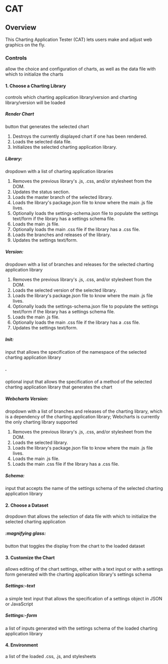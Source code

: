 # CAT

## Overview
This Charting Application Tester (CAT) lets users make and adjust web graphics on the fly.  

### Controls
allow the choice and configuration of charts, as well as the data file with which to initialize the charts

#### 1. Choose a Charting Library
controls which charting application library/version and charting library/version will be loaded

##### Render Chart
button that generates the selected chart

1. Destroys the currently displayed chart if one has been rendered.
2. Loads the selected data file.
3. Initializes the selected charting application library.

##### Library:
dropdown with a list of charting application libraries

1. Removes the previous library's .js, .css, and/or stylesheet from the DOM.
2. Updates the status section.
3. Loads the master branch of the selected library.
  1. Loads the library's package.json file to know where the main .js file lives.
  2. Optionally loads the settings-schema.json file to populate the settings text/form if the library has a settings schema file.
  3. Loads the main .js file.
  4. Optionally loads the main .css file if the library has a .css file.
4. Loads the branches and releases of the library.
5. Updates the settings text/form.

##### Version:
dropdown with a list of branches and releases for the selected charting application library

1. Removes the previous library's .js, .css, and/or stylesheet from the DOM.
2. Loads the selected version of the selected library.
  1. Loads the library's package.json file to know where the main .js file lives.
  2. Optionally loads the settings-schema.json file to populate the settings text/form if the library has a settings schema file.
  3. Loads the main .js file.
  4. Optionally loads the main .css file if the library has a .css file.
3. Updates the settings text/form.

##### Init:
input that allows the specification of the namespace of the selected charting application library

##### .
optional input that allows the specification of a method of the selected charting application library that generates the chart

##### Webcharts Version:
dropdown with a list of branches and releases of the charting library, which is a dependency of the charting application library; Webcharts is currently the only charting library supported

1. Removes the previous library's .js, .css, and/or stylesheet from the DOM.
2. Loads the selected library.
  1. Loads the library's package.json file to know where the main .js file lives.
  2. Loads the main .js file.
  3. Loads the main .css file if the library has a .css file.

##### Schema:
input that accepts the name of the settings schema of the selected charting application library

#### 2. Choose a Dataset
dropdown that allows the selection of data file with which to initialize the selected charting application

##### :magnifying glass:
button that toggles the display from the chart to the loaded dataset

#### 3. Customize the Chart
allows editing of the chart settings, either with a text input or with a settings form generated with the charting application library's settings schema

##### Settings:-text
a simple text input that allows the specification of a settings object in JSON or JavaScript

##### Settings:-form
a list of inputs generated with the settings schema of the loaded charting application library

#### 4. Environment
a list of the loaded .css, .js, and stylesheets
